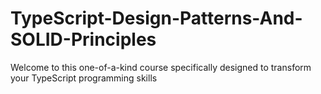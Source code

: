 # TypeScript-Design-Patterns-And-SOLID-Principles

Welcome to this one-of-a-kind course specifically designed to transform your
TypeScript programming skills